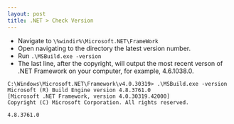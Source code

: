 ```yaml
---
layout: post
title: .NET > Check Version
---
```

* Navigate to `\%windir%\Microsoft.NET\FrameWork`
* Open navigating to the directory the latest version number. 
* Run `.\MSBuild.exe -version`
* The last line, after the copyright, will output the most recent verson of .NET Framework on your computer, for example, 4.6.1038.0.

```
C:\Windows\Microsoft.NET\Framework\v4.0.30319> .\MSBuild.exe -version
Microsoft (R) Build Engine version 4.8.3761.0
[Microsoft .NET Framework, version 4.0.30319.42000]
Copyright (C) Microsoft Corporation. All rights reserved.

4.8.3761.0
```